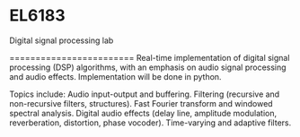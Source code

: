 # EL6183
Digital signal processing lab </b>

========================
Real-time implementation of digital signal processing (DSP) algorithms, with an emphasis on audio signal processing and audio effects. Implementation will be done in python.

Topics include: Audio input-output and buffering. Filtering (recursive and non-recursive filters, structures).
Fast Fourier transform and windowed spectral analysis. Digital audio effects (delay line, amplitude modulation,
reverberation, distortion, phase vocoder). Time-varying and adaptive filters.
